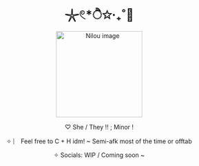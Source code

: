 <h1 align="center">𓇼𓏲*ੈ✩‧₊˚🎐</h1>

<p align="center">
    <img width="200" src="https://s3.getstickerpack.com/storage/uploads/sticker-pack/genshin-impact-nilou/sticker_2.png?4d5298f4b254b36c673e13c39a7713c2" alt="Nilou image">
</p>
 
<p align="center">
♡  She / They !!  ; Minor !
</p>

<p align="center">
✧ ︴ Feel free to C + H idm! ~ Semi-afk most of the time or offtab 
</p>

<p align="center">
✧ Socials: WIP / Coming soon ~
</p>

